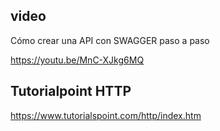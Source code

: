 ## video

Cómo crear una API con SWAGGER paso a paso

https://youtu.be/MnC-XJkg6MQ


## Tutorialpoint HTTP

https://www.tutorialspoint.com/http/index.htm

